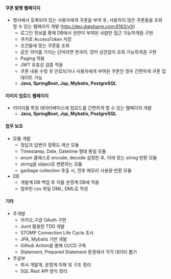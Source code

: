 #### 쿠폰 발행 웹페이지 
  - 행사에서 등록되어 있는 사용자에게 쿠폰을 부여 후, 사용하지 않은 쿠폰들을 조회할 수 있는 웹페이지 개발 (http://dev.dgtpharm.com:8183/v1/)
    - 로그인 정보를 통해 DB에서 권한이 부여된 사람만 접근 가능하게끔 구현
    - 쿠키로 AccessToken 저장
    - 조건들에 맞는 쿠폰들 조회
    - 같은 의미를 가지는 단어라면 한국어, 영어 상관없이 조회 가능하게끔 구현
    - Paging 적용
    - JWT 유효성 검증 적용
    - 쿠폰 내용 수정 후 만료되거나 사용자에게 부여된 쿠폰인 경우 간편하게 쿠폰 업데이트 가능
    - **Java, SpringBoot, Jsp, Mybatis, PostgreSQL**
#### 이미지 업로드 웹페이지 
  - 이미지를 특정 데이터베이스에 업로드를 간편하게 할 수 있는 웹페이지 개발
    - **Java, SpringBoot, Jsp, Mybatis, PostgreSQL**
#### 업무 보조
  - 모듈 개발
    - 정답과 답변의 정확도 계산 모듈 
    - Timestamp, Date, Datetime 형태 통일 모듈
    - enum 클래스로 encode, decode 설정한 후, 이에 맞는 string 반환 모듈
    - string을 object로 변환하는 모듈
    - garbage collection 호출 시, 전후 메모리 사용량 반환 모듈
  - DB 
    - 개발계 DB 백업 후 이를 운영계 DB에 적용
    - 첨부한 csv 파일 DML, DML로 작성

#### 기타
  - 주개발
    - 카카오,구글 OAuth 구현
    - Junit 활용한 TDD 개발
    - STOMP Connection Life Cycle 조사
    - JPA, Mybatis 기반 개발
    - Github Action을 통해 CI/CD 구축
    - Statement, Prepared Statement 환경에서 각각 데이터 뽑기
  - 주공부
    - 회사 개발계, 운영계 이해 및 구조 정리
    - SQL Rest API 양식 정리